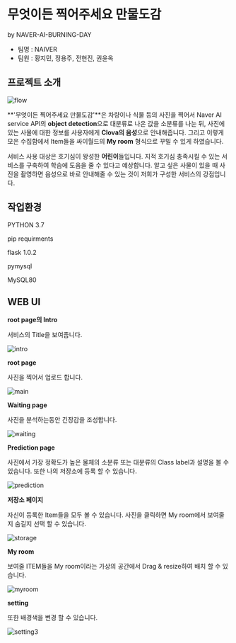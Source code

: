# 무엇이든 찍어주세요 만물도감

by NAVER-AI-BURNING-DAY

- 팀명 : NAIVER
- 팀원 : 황지민, 정용주, 전현진, 권윤옥

## 프로젝트 소개

![flow](readme/flow.png)

**'무엇이든 찍어주세요 만물도감'**은 차량이나 식물 등의 사진을 찍어서 Naver AI service API의 **object detection**으로 대분류로 나온 값을 소분류를 나눈 뒤,  사진에 있는 사물에 대한 정보를 사용자에게 **Clova의 음성**으로 안내해줍니다. 그리고 이렇게 모은 수집함에서 Item들을 싸이월드의 **My room** 형식으로 꾸밀 수 있게 하였습니다.

서비스 사용 대상은 호기심이 왕성한 **어린이**들입니다. 지적 호기심 충족시킬 수 있는 서비스를 구축하여 학습에 도움을 줄 수 있다고 예상합니다. 알고 싶은 사물이 있을 때 사진을 촬영하면 음성으로 바로 안내해줄 수 있는 것이 저희가 구성한 서비스의 강점입니다.



## 작업환경

PYTHON 3.7

pip requirments

flask 1.0.2

pymysql

MySQL80



## WEB UI

**root page의 Intro**

서비스의 Title을 보여줍니다.

![intro](/intro.png)

**root page**

사진을 찍어서 업로드 합니다.

![main](readme/main.png)

**Waiting page**

사진을 분석하는동안 긴장감을 조성합니다.

![waiting](readme/waiting.png)

**Prediction page**

사진에서 가장 정확도가 높은 물체의 소분류 또는 대분류의 Class label과 설명을 볼 수 있습니다. 또한 나의 저장소에 등록 할 수 있습니다.

![prediction](readme/prediction.png)

**저장소 페이지**

자신이 등록한 Item들을 모두 볼 수 있습니다. 사진을 클릭하면 My room에서 보여줄지 숨길지 선택 할 수 있습니다.

![storage](readme/storage.png)

**My room**

보여줄 ITEM들을 My room이라는 가상의 공간에서 Drag & resize하여 배치 할 수 있습니다.

![myroom](readme/myroom.png)



**setting**

또한 배경색을 변경 할 수 있습니다.

![setting3](readme/setting3.png)

